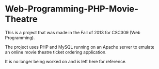 # Web-Programming-PHP-Movie-Theatre

This is a project that was made in the Fall of 2013 for CSC309 (Web Programming).

The project uses PHP and MySQL running on an Apache server to emulate an online movie theatre ticket ordering application.

It is no longer being worked on and is left here for reference.
